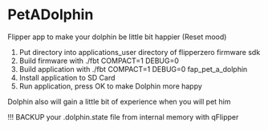 # PetADolphin
Flipper app to make your dolphin be little bit happier (Reset mood)

1. Put directory into applications_user directory of flipperzero firmware sdk
2. Build firmware with ./fbt COMPACT=1 DEBUG=0
3. Build application with ./fbt COMPACT=1 DEBUG=0 fap_pet_a_dolphin
4. Install application to SD Card
5. Run application, press OK to make Dolphin more happy

Dolphin also will gain a little bit of experience when you will pet him

!!! BACKUP your .dolphin.state file from internal memory with qFlipper
